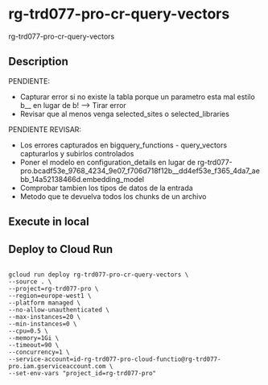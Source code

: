 # rg-trd077-pro-cr-query-vectors
rg-trd077-pro-cr-query-vectors

## Description
PENDIENTE:
- Capturar error si no existe la tabla porque un parametro esta mal estilo b__ en lugar de b! --> Tirar error
- Revisar que al menos venga selected_sites o selected_libraries

PENDIENTE REVISAR:
- Los errores capturados en bigquery_functions - query_vectors capturarlos y subirlos controlados
- Poner el modelo en configuration_details en lugar de rg-trd077-pro.bcadf53e_9768_4234_9e07_f706d718f12b__dd4ef53e_f365_4da7_aebb_14a52138466d.embedding_model
- Comprobar tambien los tipos de datos de la entrada
- Metodo que te devuelva todos los chunks de un archivo

## Execute in local
<TO BE DONE>

## Deploy to Cloud Run
```

gcloud run deploy rg-trd077-pro-cr-query-vectors \
--source . \
--project=rg-trd077-pro \
--region=europe-west1 \
--platform managed \
--no-allow-unauthenticated \
--max-instances=20 \
--min-instances=0 \
--cpu=0.5 \
--memory=1Gi \
--timeout=90 \
--concurrency=1 \
--service-account=id-rg-trd077-pro-cloud-functio@rg-trd077-pro.iam.gserviceaccount.com \
--set-env-vars "project_id=rg-trd077-pro"

```
